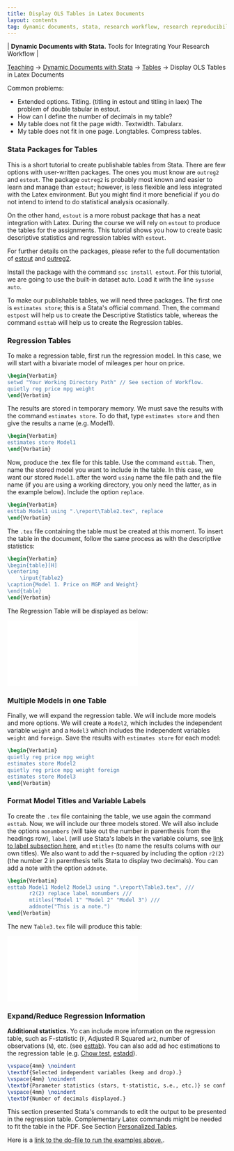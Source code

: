 ```yaml
---
title: Display OLS Tables in Latex Documents
layout: contents
tag: dynamic documents, stata, research workflow, research reproducibility, reproducible research, social sciences
---
```

| **Dynamic Documents with Stata.** Tools for Integrating Your Research Workflow |

<a name="Contents"></a>
[Teaching](../../../teaching) &rarr; [Dynamic Documents with Stata](dynamicdocs-stata.md)  &rarr; [Tables](tables.md) &rarr; Display OLS Tables in Latex Documents



Common problems:
- Extended options. Titling. (titling in estout and titling in laex) The problem of double tabular in estout.
- How can I define the number of decimals in my table?
- My table does not fit the page width. Textwidth. Tabularx.
- My table does not fit in one page. Longtables. Compress tables.

### Stata Packages for Tables

This is a short tutorial to create publishable tables from Stata. There are few options with  user-written packages. The ones you must know are `outreg2` and `estout`. The package `outreg2` is probably most known and easier to learn and manage than `estout`; however, is less flexible and less integrated with the Latex environment. But you might find it more beneficial if you do not intend to intend to do statistical analysis ocasionally.

On the other hand, `estout` is a more robust package that has a neat integration with Latex. During the course we will rely on `estout` to produce the tables for the assignments. This tutorial shows you how to create basic descriptive statistics and regression tables with `estout`.

For further details on the packages, please refer to the full documentation of [estout](http://repec.sowi.unibe.ch/stata/estout/) and [outreg2](http://repec.org/bocode/o/outreg2.html).

Install the package with the command `ssc install estout`. For this tutorial, we are going to use the built-in dataset auto. Load it with the line
`sysuse auto`.

To make our publishable tables, we will need three packages. The first one is `estimates store`; this is a Stata's official command. Then, the command `estpost` will help us to create the Descriptive Statistics table, whereas the command `esttab` will help us to create the Regression tables.

### Regression Tables

To make a regression table, first run the regression model. In this case, we will start with a bivariate model of mileages per hour on price.

```latex
\begin{Verbatim}
setwd "Your Working Directory Path" // See section of Workflow.
quietly reg price mpg weight
\end{Verbatim}
```
The results are stored in temporary memory. We must save the results with the command `estimates store`. To do that, type `estimates store` and then give the results a name (e.g. Model1).

```latex
\begin{Verbatim}
estimates store Model1
\end{Verbatim}
```

Now, produce the .tex file for this table. Use the command `esttab`. Then, name the stored model you want to include in the table. In this case, we want our stored `Model1`. after the word `using` name the file path and the file name (if you are using a working directory, you only need the latter, as in the example below). Include the option `replace`.

```latex
\begin{Verbatim}
esttab Model1 using ".\report\Table2.tex", replace
\end{Verbatim}
```

The `.tex` file containing the table must be created at this moment. To insert the table in the document, follow the same process as with the descriptive statistics:

```latex
\begin{Verbatim}
\begin{table}[H]
\centering
	\input{Table2}
\caption{Model 1. Price on MGP and Weight}
\end{table}
\end{Verbatim}
```

The Regression Table will be displayed as below:

![Display Table from Latex Here](Ancillary/Tables/04_01_Table2.tex)


### Multiple Models in one Table

Finally, we will expand the regression table. We will include more models and more options. We will create a `Model2`, which includes the independent variable `weight` and a `Model3` which includes the independent variables `weight` and `foreign`. Save the results with `estimates store` for each model:

```latex
\begin{Verbatim}
quietly reg price mpg weight
estimates store Model2
quietly reg price mpg weight foreign
estimates store Model3
\end{Verbatim}
```
### Format Model Titles and Variable Labels

To create the `.tex` file containing the table, we use again the command `esttab`. Now, we will include our three models stored. We will also include the options `nonumbers` (will take out the number in parenthesis from the headings row), `label` (will use Stata's labels in the variable colums, see [link to label subsection here](), and `mtitles` (to name the results colums with our own titles). We also want to add the r-squared by including the option `r2(2)` (the number 2 in parenthesis tells Stata to display two decimals). You can add a note with the option `addnote`.

```latex
\begin{Verbatim}
esttab Model1 Model2 Model3 using ".\report\Table3.tex", ///
       r2(2) replace label nonumbers ///
       mtitles("Model 1" "Model 2" "Model 3") ///
       addnote("This is a note.")
\end{Verbatim}
```

The new `Table3.tex` file will produce this table:

![Summary Statistics](Ancillary/Tables/04_01_Table3.tex)

### Expand/Reduce Regression Information

**Additional statistics.** Yo can include more information on the regression table, such as F-statistic (`F`, Adjusted R Squared `ar2`, number of observations (`N`), etc. (see [esttab](http://repec.sowi.unibe.ch/stata/estout/esttab.html)). You can also add ad hoc estimations to the regression table (e.g. [Chow test](http://personal.rhul.ac.uk/uhte/006/ec5040/chow\%20test.pdf), [estadd](http://repec.sowi.unibe.ch/stata/estout/estadd.html)).

```latex
\vspace{4mm} \noindent
\textbf{Selected independent variables (keep and drop).}
\vspace{4mm} \noindent
\textbf{Parameter statistics (stars, t-statistic, s.e., etc.)} se conf interv, p-value, t-statistic, stars.
\vspace{4mm} \noindent
\textbf{Number of decimals displayed.}
```

This section presented Stata's commands to edit the output to be presented in the regression table. Complementary Latex commands might be needed to fit the table in the PDF. See Section [Personalized Tables](tables-personalized.md).

Here is a [link to the do-file to run the examples above.](TBD).
